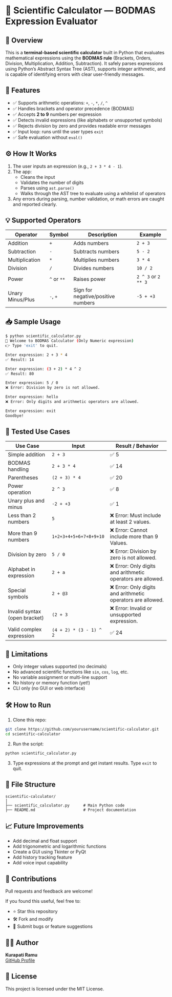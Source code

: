 
# 🔢 Scientific Calculator — BODMAS Expression Evaluator

## 📌 Overview

This is a **terminal-based scientific calculator** built in Python that evaluates mathematical expressions using the **BODMAS rule** (Brackets, Orders, Division, Multiplication, Addition, Subtraction). It safely parses expressions using Python’s Abstract Syntax Tree (AST), supports integer arithmetic, and is capable of identifying errors with clear user-friendly messages.

## 🚀 Features

- ✅ Supports arithmetic operations: `+`, `-`, `*`, `/`, `^`
- ✅ Handles brackets and operator precedence (BODMAS)
- ✅ Accepts **2 to 9** numbers per expression
- ✅ Detects invalid expressions (like alphabets or unsupported symbols)
- ✅ Rejects division by zero and provides readable error messages
- ✅ Input loop: runs until the user types `exit`
- ✅ Safe evaluation without `eval()`

## ⚙️ How It Works

1. The user inputs an expression (e.g., `2 + 3 * 4 - 1`).
2. The app:
   - Cleans the input
   - Validates the number of digits
   - Parses using `ast.parse()`
   - Walks through the AST tree to evaluate using a whitelist of operators
3. Any errors during parsing, number validation, or math errors are caught and reported clearly.

## 💡 Supported Operators

| Operator         | Symbol | Description              | Example          |
|------------------|--------|--------------------------|------------------|
| Addition         | `+`    | Adds numbers             | `2 + 3`          |
| Subtraction      | `-`    | Subtracts numbers        | `5 - 2`          |
| Multiplication   | `*`    | Multiplies numbers       | `3 * 4`          |
| Division         | `/`    | Divides numbers          | `10 / 2`         |
| Power            | `^` or `**` | Raises power        | `2 ^ 3` or `2 ** 3` |
| Unary Minus/Plus | `-`, `+` | Sign for negative/positive numbers | `-5 + +3` |

## 📥 Sample Usage

```bash
$ python scientific_calculator.py
🧮 Welcome to BODMAS Calculator (Only Numeric expression)
👉 Type 'exit' to quit.

Enter expression: 2 + 3 * 4
✅ Result: 14

Enter expression: (3 + 2) * 4 ^ 2
✅ Result: 80

Enter expression: 5 / 0
❌ Error: Division by zero is not allowed.

Enter expression: hello
❌ Error: Only digits and arithmetic operators are allowed.

Enter expression: exit
Goodbye!
```

## 🧪 Tested Use Cases

| Use Case                              | Input                        | Result / Behavior                    |
|--------------------------------------|------------------------------|--------------------------------------|
| Simple addition                      | `2 + 3`                      | ✅ 5                                  |
| BODMAS handling                      | `2 + 3 * 4`                  | ✅ 14                                 |
| Parentheses                          | `(2 + 3) * 4`                | ✅ 20                                 |
| Power operation                      | `2 ^ 3`                      | ✅ 8                                  |
| Unary plus and minus                 | `-2 + +3`                    | ✅ 1                                  |
| Less than 2 numbers                  | `5`                          | ❌ Error: Must include at least 2 values. |
| More than 9 numbers                  | `1+2+3+4+5+6+7+8+9+10`       | ❌ Error: Cannot include more than 9 Values. |
| Division by zero                     | `5 / 0`                      | ❌ Error: Division by zero is not allowed. |
| Alphabet in expression               | `2 + a`                      | ❌ Error: Only digits and arithmetic operators are allowed. |
| Special symbols                      | `2 + @3`                     | ❌ Error: Only digits and arithmetic operators are allowed. |
| Invalid syntax (open bracket)        | `(2 + 3`                     | ❌ Error: Invalid or unsupported expression. |
| Valid complex expression             | `(4 + 2) * (3 - 1) ^ 2`      | ✅ 24                                 |

## 🔐 Limitations

- Only integer values supported (no decimals)
- No advanced scientific functions like `sin`, `cos`, `log`, etc.
- No variable assignment or multi-line support
- No history or memory function (yet!)
- CLI only (no GUI or web interface)

## 🛠️ How to Run

1. Clone this repo:

```bash
git clone https://github.com/yourusername/scientific-calculator.git
cd scientific-calculator
```

2. Run the script:

```bash
python scientific_calculator.py
```

3. Type expressions at the prompt and get instant results. Type `exit` to quit.

## 📌 File Structure

```
scientific-calculator/
│
├── scientific_calculator.py      # Main Python code
├── README.md                     # Project documentation
```

## 📈 Future Improvements

- Add decimal and float support
- Add trigonometric and logarithmic functions
- Create a GUI using Tkinter or PyQt
- Add history tracking feature
- Add voice input capability

## 🤝 Contributions

Pull requests and feedback are welcome!

If you found this useful, feel free to:
- ⭐ Star this repository
- 🛠️ Fork and modify
- 📩 Submit bugs or feature suggestions

## 👨‍💻 Author

**Kurapati Ramu**  
[GitHub Profile](https://github.com/ramukurapati)

## 📃 License

This project is licensed under the MIT License.
